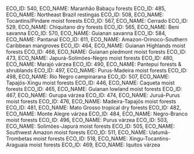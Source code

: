 
ECO_ID: 540, ECO_NAME: Maranhão Babaçu forests
ECO_ID: 485, ECO_NAME: Northeast Brazil restingas
ECO_ID: 508, ECO_NAME: Tocantins/Pindare moist forests
ECO_ID: 567, ECO_NAME: Cerrado
ECO_ID: 529, ECO_NAME: Chiquitano dry forests
ECO_ID: 565, ECO_NAME: Beni savanna
ECO_ID: 570, ECO_NAME: Guianan savanna
ECO_ID: 584, ECO_NAME: Pantanal
ECO_ID: 611, ECO_NAME: Amazon-Orinoco-Southern Caribbean mangroves
ECO_ID: 464, ECO_NAME: Guianan Highlands moist forests
ECO_ID: 466, ECO_NAME: Guianan piedmont moist forests
ECO_ID: 473, ECO_NAME: Japurá-Solimões-Negro moist forests
ECO_ID: 480, ECO_NAME: Marajó várzea
ECO_ID: 490, ECO_NAME: Pantepui forests & shrublands
ECO_ID: 497, ECO_NAME: Purus-Madeira moist forests
ECO_ID: 498, ECO_NAME: Rio Negro campinarana
ECO_ID: 507, ECO_NAME: Tapajós-Xingu moist forests
ECO_ID: 446, ECO_NAME: Caqueta moist forests
ECO_ID: 465, ECO_NAME: Guianan lowland moist forests
ECO_ID: 467, ECO_NAME: Gurupa várzea
ECO_ID: 474, ECO_NAME: Juruá-Purus moist forests
ECO_ID: 476, ECO_NAME: Madeira-Tapajós moist forests
ECO_ID: 481, ECO_NAME: Mato Grosso tropical dry forests
ECO_ID: 482, ECO_NAME: Monte Alegre várzea
ECO_ID: 484, ECO_NAME: Negro-Branco moist forests
ECO_ID: 496, ECO_NAME: Purus várzea
ECO_ID: 503, ECO_NAME: Solimões-Japurá moist forests
ECO_ID: 505, ECO_NAME: Southwest Amazon moist forests
ECO_ID: 511, ECO_NAME: Uatumã-Trombetas moist forests
ECO_ID: 518, ECO_NAME: Xingu-Tocantins-Araguaia moist forests
ECO_ID: 469, ECO_NAME: Iquitos várzea